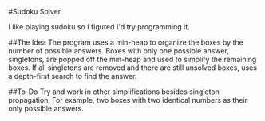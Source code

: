 #Sudoku Solver

I like playing sudoku so I figured I'd try programming it.

##The Idea
The program uses a min-heap to organize the boxes by the number of possible
answers.  Boxes with only one possible answer, singletons, are popped off the
min-heap and used to simplify the remaining boxes.  If all singletons are
removed and there are still unsolved boxes, uses a depth-first search to find
the answer.

##To-Do
Try and work in other simplifications besides singleton propagation.  For
example, two boxes with two identical numbers as their only possible answers.
